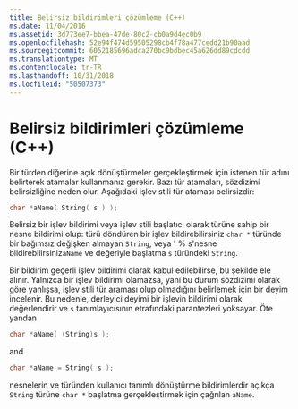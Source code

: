 ```yaml
---
title: Belirsiz bildirimleri çözümleme (C++)
ms.date: 11/04/2016
ms.assetid: 3d773ee7-bbea-47de-80c2-cb0a9d4ec0b9
ms.openlocfilehash: 52e94f474d59505298cb4f78a477cedd21b90aad
ms.sourcegitcommit: 6052185696adca270bc9bdbec45a626dd89cdcdd
ms.translationtype: MT
ms.contentlocale: tr-TR
ms.lasthandoff: 10/31/2018
ms.locfileid: "50507373"
---
```

# <a name="resolving-ambiguous-declarations-c"></a>Belirsiz bildirimleri çözümleme (C++)

Bir türden diğerine açık dönüştürmeler gerçekleştirmek için istenen tür adını belirterek atamalar kullanmanız gerekir. Bazı tür atamaları, sözdizimi belirsizliğine neden olur. Aşağıdaki işlev stili tür ataması belirsizdir:

```cpp
char *aName( String( s ) );
```

Belirsiz bir işlev bildirimi veya işlev stili başlatıcı olarak türüne sahip bir nesne bildirimi olup: türü döndüren bir işlev bildirebilirsiniz `char *` türünde bir bağımsız değişken almayan `String`, veya ' % s'nesne bildirebilirsiniz`aName` ve değeriyle başlatma `s` türündeki `String`.

Bir bildirim geçerli işlev bildirimi olarak kabul edilebilirse, bu şekilde ele alınır. Yalnızca bir işlev bildirimi olamazsa, yani bu durum sözdizimi olarak göre yanlışsa, işlev stili tür araması olup olmadığını belirlemek için bir deyim incelenir. Bu nedenle, derleyici deyimi bir işlevin bildirimi olarak değerlendirir ve `s` tanımlayıcısının etrafındaki parantezleri yoksayar. Öte yandan

```cpp
char *aName( (String)s );
```

and

```cpp
char *aName = String( s );
```

nesnelerin ve türünden kullanıcı tanımlı dönüştürme bildirimlerdir açıkça `String` türüne `char *` başlatma gerçekleştirmek için çağrılan `aName`.